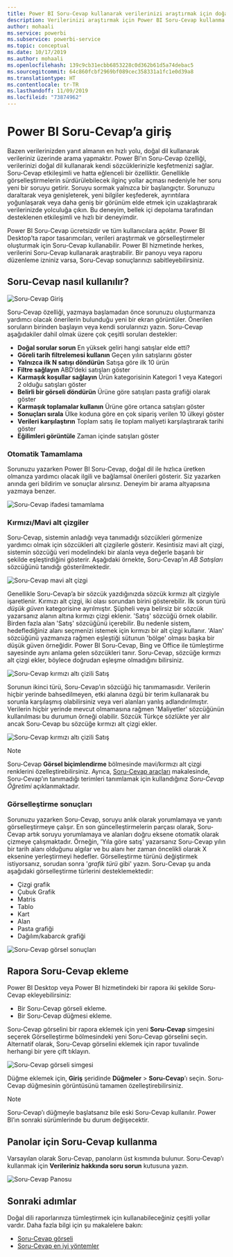 ```yaml
---
title: Power BI Soru-Cevap kullanarak verilerinizi araştırmak için doğal dil kullanma
description: Verilerinizi araştırmak için Power BI Soru-Cevap kullanma
author: mohaali
ms.service: powerbi
ms.subservice: powerbi-service
ms.topic: conceptual
ms.date: 10/17/2019
ms.author: mohaali
ms.openlocfilehash: 139c9cb31ecbb6853228c0d362b61d5a74debac5
ms.sourcegitcommit: 64c860fcbf2969bf089cec358331a1fc1e0d39a8
ms.translationtype: HT
ms.contentlocale: tr-TR
ms.lasthandoff: 11/09/2019
ms.locfileid: "73874962"
---
```

# <a name="intro-to-power-bi-qa"></a>Power BI Soru-Cevap’a giriş

Bazen verilerinizden yanıt almanın en hızlı yolu, doğal dil kullanarak verileriniz üzerinde arama yapmaktır. Power BI'ın Soru-Cevap özelliği, verilerinizi doğal dil kullanarak kendi sözcüklerinizle keşfetmenizi sağlar. Soru-Cevap etkileşimli ve hatta eğlenceli bir özelliktir. Genellikle görselleştirmelerin sürdürülebilecek ilginç yollar açması nedeniyle her soru yeni bir soruyu getirir. Soruyu sormak yalnızca bir başlangıçtır. Sorunuzu daraltarak veya genişleterek, yeni bilgiler keşfederek, ayrıntılara yoğunlaşarak veya daha geniş bir görünüm elde etmek için uzaklaştırarak verilerinizde yolculuğa çıkın. Bu deneyim, bellek içi depolama tarafından desteklenen etkileşimli ve hızlı bir deneyimdir. 

Power BI Soru-Cevap ücretsizdir ve tüm kullanıcılara açıktır. Power BI Desktop’ta rapor tasarımcıları, verileri araştırmak ve görselleştirmeler oluşturmak için Soru-Cevap kullanabilir. Power BI hizmetinde herkes, verilerini Soru-Cevap kullanarak araştırabilir. Bir panoyu veya raporu düzenleme izniniz varsa, Soru-Cevap sonuçlarınızı sabitleyebilirsiniz.

## <a name="how-to-use-qa"></a>Soru-Cevap nasıl kullanılır?

![Soru-Cevap Giriş](media/qna-visual.png)

Soru-Cevap özelliği, yazmaya başlamadan önce sorunuzu oluşturmanıza yardımcı olacak önerilerin bulunduğu yeni bir ekran görüntüler. Önerilen soruların birinden başlayın veya kendi sorularınızı yazın. Soru-Cevap aşağıdakiler dahil olmak üzere çok çeşitli soruları destekler:

- **Doğal sorular sorun** En yüksek geliri hangi satışlar elde etti?
- **Göreli tarih filtrelemesi kullanın** Geçen yılın satışlarını göster
- **Yalnızca ilk N satışı döndürün** Satışa göre ilk 10 ürün
- **Filtre sağlayın** ABD’deki satışları göster
- **Karmaşık koşullar sağlayın** Ürün kategorisinin Kategori 1 veya Kategori 2 olduğu satışları göster
- **Belirli bir görseli döndürün** Ürüne göre satışları pasta grafiği olarak göster
- **Karmaşık toplamalar kullanın** Ürüne göre ortanca satışları göster
- **Sonuçları sırala** Ülke koduna göre en çok sipariş verilen 10 ülkeyi göster
- **Verileri karşılaştırın** Toplam satış ile toplam maliyeti karşılaştırarak tarihi göster
- **Eğilimleri görüntüle** Zaman içinde satışları göster

### <a name="autocomplete"></a>Otomatik Tamamlama

Sorunuzu yazarken Power BI Soru-Cevap, doğal dil ile hızlıca üretken olmanıza yardımcı olacak ilgili ve bağlamsal önerileri gösterir. Siz yazarken anında geri bildirim ve sonuçlar alırsınız. Deneyim bir arama altyapısına yazmaya benzer.

![Soru-Cevap ifadesi tamamlama](media/qna-suggestion-phrase-completion.png)

### <a name="redblue-underlines"></a>Kırmızı/Mavi alt çizgiler

Soru-Cevap, sistemin anladığı veya tanımadığı sözcükleri görmenize yardımcı olmak için sözcükleri alt çizgilerle gösterir. Kesintisiz mavi alt çizgi, sistemin sözcüğü veri modelindeki bir alanla veya değerle başarılı bir şekilde eşleştirdiğini gösterir. Aşağıdaki örnekte, Soru-Cevap’ın *AB Satışları* sözcüğünü tanıdığı gösterilmektedir.

![Soru-Cevap mavi alt çizgi](media/qna-blue-underline.png)

Genellikle Soru-Cevap’a bir sözcük yazdığınızda sözcük kırmızı alt çizgiyle işaretlenir. Kırmızı alt çizgi, iki olası sorundan birini gösterebilir. İlk sorun türü *düşük güven* kategorisine ayrılmıştır. Şüpheli veya belirsiz bir sözcük yazarsanız alanın altına kırmızı çizgi eklenir. 'Satış' sözcüğü örnek olabilir. Birden fazla alan 'Satış' sözcüğünü içerebilir. Bu nedenle sistem, hedeflediğiniz alanı seçmenizi istemek için kırmızı bir alt çizgi kullanır. 'Alan' sözcüğünü yazmanıza rağmen eşleştiği sütunun 'bölge' olması başka bir düşük güven örneğidir. Power BI Soru-Cevap, Bing ve Office ile tümleştirme sayesinde aynı anlama gelen sözcükleri tanır. Soru-Cevap, sözcüğe kırmızı alt çizgi ekler, böylece doğrudan eşleşme olmadığını bilirsiniz.

![Soru-Cevap kırmızı altı çizili Satış](media/qna-red-underline-sales.png)

Sorunun ikinci türü, Soru-Cevap’ın sözcüğü hiç tanımamasıdır. Verilerin hiçbir yerinde bahsedilmeyen, etki alanına özgü bir terim kullanarak bu sorunla karşılaşmış olabilirsiniz veya veri alanları yanlış adlandırılmıştır. Verilerin hiçbir yerinde mevcut olmamasına rağmen 'Maliyetler' sözcüğünün kullanılması bu durumun örneği olabilir. Sözcük Türkçe sözlükte yer alır ancak Soru-Cevap bu sözcüğe kırmızı alt çizgi ekler.

![Soru-Cevap kırmızı altı çizili Satış](media/qna-red-underline-costs.png)

> [!NOTE]
> Soru-Cevap **Görsel biçimlendirme** bölmesinde mavi/kırmızı alt çizgi renklerini özelleştirebilirsiniz. Ayrıca, [Soru-Cevap araçları](q-and-a-tooling-teach-q-and-a.md) makalesinde, Soru-Cevap’ın tanımadığı terimleri tanımlamak için kullandığınız *Soru-Cevap Öğretimi* açıklanmaktadır.

### <a name="visualization-results"></a>Görselleştirme sonuçları

Sorunuzu yazarken Soru-Cevap, soruyu anlık olarak yorumlamaya ve yanıtı görselleştirmeye çalışır. En son güncelleştirmelerin parçası olarak, Soru-Cevap artık soruyu yorumlamaya ve alanları doğru eksene otomatik olarak çizmeye çalışmaktadır. Örneğin, 'Yıla göre satış' yazarsanız Soru-Cevap yılın bir tarih alanı olduğunu algılar ve bu alanı her zaman öncelikli olarak X eksenine yerleştirmeyi hedefler. Görselleştirme türünü değiştirmek istiyorsanız, sorudan sonra '*grafik türü* gibi' yazın. Soru-Cevap şu anda aşağıdaki görselleştirme türlerini desteklemektedir:

- Çizgi grafik
- Çubuk Grafik
- Matris
- Tablo
- Kart
- Alan
- Pasta grafiği
- Dağılım/kabarcık grafiği
 
![Soru-Cevap görsel sonuçları](media/qna-visual-results-date.png)

## <a name="add-qa-to-a-report"></a>Rapora Soru-Cevap ekleme

Power BI Desktop veya Power BI hizmetindeki bir rapora iki şekilde Soru-Cevap ekleyebilirsiniz:

- Bir Soru-Cevap görseli ekleme.
- Bir Soru-Cevap düğmesi ekleme.

Soru-Cevap görselini bir rapora eklemek için yeni **Soru-Cevap** simgesini seçerek Görselleştirme bölmesindeki yeni Soru-Cevap görselini seçin. Alternatif olarak, Soru-Cevap görselini eklemek için rapor tuvalinde herhangi bir yere çift tıklayın.

![Soru-Cevap görseli simgesi](media/qna-visual-icon.png)

Düğme eklemek için, **Giriş** şeridinde **Düğmeler** > **Soru-Cevap**’ı seçin. Soru-Cevap düğmesinin görüntüsünü tamamen özelleştirebilirsiniz.

> [!NOTE]
> Soru-Cevap’ı düğmeyle başlatsanız bile eski Soru-Cevap kullanılır. Power BI’ın sonraki sürümlerinde bu durum değişecektir.

## <a name="use-qa-for-dashboards"></a>Panolar için Soru-Cevap kullanma

Varsayılan olarak Soru-Cevap, panoların üst kısmında bulunur. Soru-Cevap’ı kullanmak için **Verileriniz hakkında soru sorun** kutusuna yazın.

![Soru-Cevap Panosu](media/qna-dashboard.png)

## <a name="next-steps"></a>Sonraki adımlar

Doğal dili raporlarınıza tümleştirmek için kullanabileceğiniz çeşitli yollar vardır. Daha fazla bilgi için şu makalelere bakın:

* [Soru-Cevap görseli](../visuals/power-bi-visualization-q-and-a.md)
* [Soru-Cevap en iyi yöntemler](q-and-a-best-practices.md)
